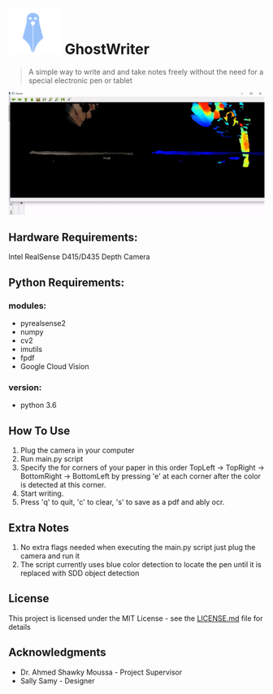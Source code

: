 # ![LOGO](https://github.com/M-Mabrouk/GhostWriter/blob/master/Required%20Multimedia/GP_Logo.png) GhostWriter 

> A simple way to write and and take notes freely without the need for a special electronic pen or tablet

![Demo GIF](https://github.com/M-Mabrouk/GhostWriter/blob/master/Required%20Multimedia/FCI_GIF.gif)

## Hardware Requirements:  
Intel RealSense D415/D435 Depth Camera

## Python Requirements: 
### modules:
* pyrealsense2  
* numpy  
* cv2  
* imutils  
* fpdf
* Google Cloud Vision

### version:  
* python 3.6

## How To Use
1. Plug the camera in your computer
2. Run main.py script
3. Specify the for corners of your paper in this order TopLeft -> TopRight -> BottomRight -> BottomLeft by pressing 'e' at each corner after the color is detected at this corner.
4. Start writing.
5. Press 'q' to quit, 'c' to clear, 's' to save as a pdf and ably ocr.

## Extra Notes  
1. No extra flags needed when executing the main.py script just plug the camera and run it
2. The script currently uses blue color detection to locate the pen until it is replaced with SDD object detection

## License
This project is licensed under the MIT License - see the [LICENSE.md](LICENSE.md) file for details

## Acknowledgments
* Dr. Ahmed Shawky Moussa - Project Supervisor
* Sally Samy - Designer
